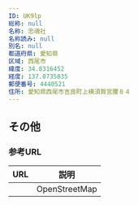 ```yaml
---
ID: UK9lp
総称: null
名称: 忠魂社
名称読み: null
別名: null
都道府県: 愛知県
区域: 西尾市
緯度: 34.8316452
経度: 137.0735835
郵便番号: 4440521
住所: 愛知県西尾市吉良町上横須賀宮腰８４
---
```


## その他

### 参考URL

| URL | 説明          |
| --- | ------------- |
|     | OpenStreetMap |
